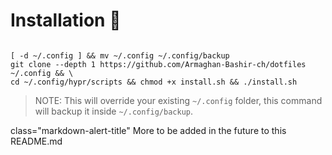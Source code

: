 # Installation 🚀 

<pre><code>
[ -d ~/.config ] && mv ~/.config ~/.config/backup
git clone --depth 1 https://github.com/Armaghan-Bashir-ch/dotfiles ~/.config && \
cd ~/.config/hypr/scripts && chmod +x install.sh && ./install.sh
</code></pre>

> NOTE: This will override your existing `~/.config` folder, this command will backup it inside `~/.config/backup`.

class="markdown-alert-title" More to be added in the future to this README.md
